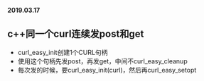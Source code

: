 **2019.03.17**

## c++同一个curl连续发post和get
* curl_easy_init创建1个CURL句柄
* 使用这个句柄先发post，再发get，中间不curl_easy_cleanup
* 每次发的时候，要curl_easy_init(curl)，然后再curl_easy_setopt
